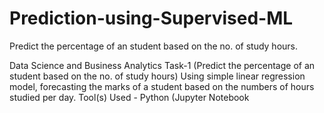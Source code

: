 # Prediction-using-Supervised-ML
Predict the percentage of an student based on the no. of study hours.

Data Science and Business Analytics Task-1 (Predict the percentage of an student based on the no. of study hours)
Using simple linear regression model, forecasting the marks of a student based on the numbers of hours studied per day.
Tool(s) Used - Python (Jupyter Notebook
